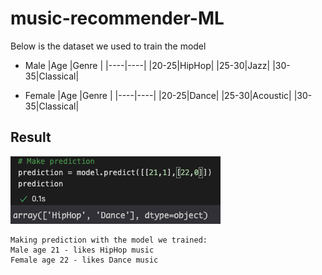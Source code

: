 # music-recommender-ML

Below is the dataset we used to train the model 

- Male
    |Age |Genre |
    |----|----|
    |20-25|HipHop|
    |25-30|Jazz|
    |30-35|Classical|

- Female
    |Age |Genre |
    |----|----|
    |20-25|Dance|
    |25-30|Acoustic|
    |30-35|Classical|

## Result
![result](img/result.png)

    Making prediction with the model we trained:
    Male age 21 - likes HipHop music
    Female age 22 - likes Dance music
